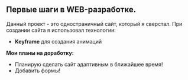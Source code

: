  Первые шаги в WEB-разработке.
------
Данный проект - это одностраничный сайт, который я сверстал.
При создании сайта я использовал технологии:
* __Keyframe__ для создания анимаций


__Мои планы на доработку:__
* Планирую сделать сайт адаптивным в ближайшее время!
* Добавить формы!
